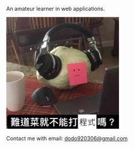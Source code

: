 An amateur learner in web applications.

<img src="image.png" width="300"/>

Contact me with email: dodo920306@gmail.com
